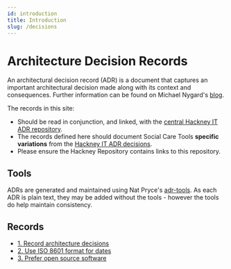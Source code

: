 ```yaml
---
id: introduction
title: Introduction
slug: /decisions
---
```


# Architecture Decision Records

An architectural decision record (ADR) is a document that captures an important
architectural decision made along with its context and consequences. Further
information can be found on Michael Nygard's
[blog](https://cognitect.com/blog/2011/11/15/documenting-architecture-decisions).

The records in this site:

- Should be read in conjunction, and linked, with the [central Hackney IT ADR repository](https://github.com/LBHackney-IT/lbh-adrs).
- The records defined here should document Social Care Tools __specific variations__ from the [Hackney IT ADR decisions](https://github.com/LBHackney-IT/lbh-adrs).
- Please ensure the Hackney Repository contains links to this repository.

## Tools

ADRs are generated and maintained using Nat Pryce's [adr-tools](https://github.com/npryce/adr-tools). As each ADR is plain text, they may be added without the tools - however the tools do help maintain consistency.

## Records

- [1. Record architecture decisions](/decisions/record-architecture-decisions)
- [2. Use ISO 8601 format for dates](/decisions/use-iso-8601-format-for-dates)
- [3. Prefer open source software](/decisions/prefer-open-source-software)
